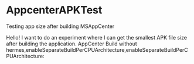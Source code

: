 # AppcenterAPKTest
Testing app size after building MSAppCenter

Hello! I want to do an experiment where I can get the smallest APK file size after building the application.
AppCenter Build without hermes,enableSeparateBuildPerCPUArchitecture,enableSeparateBuildPerCPUArchitecture:
